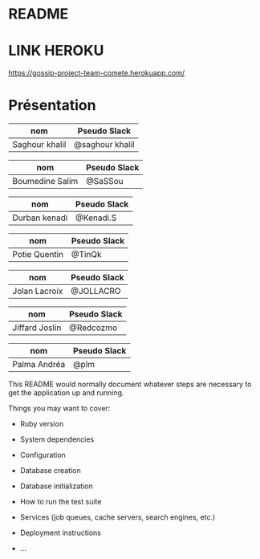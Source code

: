 # README

# LINK HEROKU

https://gossip-project-team-comete.herokuapp.com/

# Présentation
nom            | Pseudo Slack
 ------------  | -------------
Saghour khalil | @saghour khalil

nom            | Pseudo Slack
  ------------ | -------------
Boumedine Salim| @SaSSou

nom            | Pseudo Slack
 ------------  | -------------
Durban kenadi  | @Kenadi.S

nom            | Pseudo Slack
  ------------ | -------------
Potie Quentin  | @TinQk

nom            | Pseudo Slack
 ------------  | -------------
Jolan Lacroix  | @JOLLACRO

nom            | Pseudo Slack
  ------------ | -------------
Jiffard Joslin | @Redcozmo

nom            | Pseudo Slack
  ------------ | -------------
Palma Andréa   | @plm

This README would normally document whatever steps are necessary to get the
application up and running.

Things you may want to cover:

* Ruby version

* System dependencies

* Configuration

* Database creation

* Database initialization

* How to run the test suite

* Services (job queues, cache servers, search engines, etc.)

* Deployment instructions

* ...
